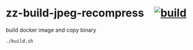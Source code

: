 # zz-build-jpeg-recompress  &ensp; [![build](https://github.com/iamasc8277/zz-builders/actions/workflows/build.yml/badge.svg)](https://github.com/iamasc8277/zz-builders/actions/workflows/build.yml)

build docker image and copy binary
```
./build.sh
```
